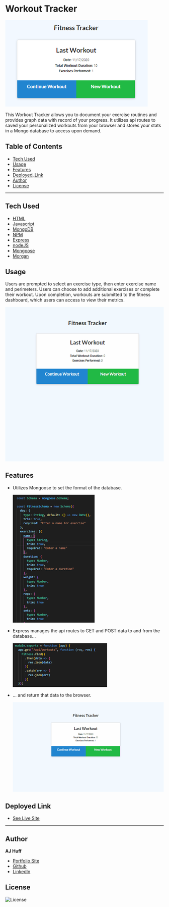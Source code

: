 # Workout Tracker

 ![workout1](public/assets/workout1.PNG)

This Workout Tracker allows you to document your exercise routines and provides graph data with record of your progress. It utilizes api routes to saved your personalized workouts from your browser and stores your stats in a Mongo database to access upon demand.

## Table of Contents

* [Tech Used](#tech_used)
* [Usage](#usage)
* [Features](#features)
* [Deployed_Link](#deployed_link)
* [Author](#author)
* [License](#license)

----

## Tech Used

* [HTML](https://developer.mozilla.org/en-US/docs/Web/HTML)
* [Javascript](https://developer.mozilla.org/en-US/docs/Web/JavaScript)
* [MongoDB](https://www.mongodb.com/)
* [NPM](https://www.npmjs.com/)
* [Express](https://expressjs.com/)
* [nodeJS](https://nodejs.org/en/)
* [Mongoose](https://mongoosejs.com/docs/)
* [Morgan](https://www.npmjs.com/package/morgan)

## Usage
 
 Users are prompted to select an exercise type, then enter exercise name and perimeters. Users can choose to add additional exercises or complete their workout. Upon completion, workouts are submitted to the fitness dashboard, which users can access to view their metrics.

  ![workout2](public/assets/workout2.gif)

## Features

- Utilizes Mongoose to set the format of the database. 

  ![workout4](public/assets/workout4.PNG)

- Express manages the api routes to GET and POST data to and from the database...

  ![workout5](public/assets/workout5.PNG)

- ... and return that data to the browser.

  ![workout3](public/assets/workout3.gif)

## Deployed Link

* [See Live Site](https://still-brook-83003.herokuapp.com/)

---

## Author

**AJ Huff** 

- [Portfolio Site](https://stark-mesa-37630.herokuapp.com/)
- [Github](https://github.com/ajhuff7)
- [LinkedIn](https://www.linkedin.com/in/aj-huff-7696b14b/)



## License

![License](https://img.shields.io/badge/License-MIT-brightgreen) 
